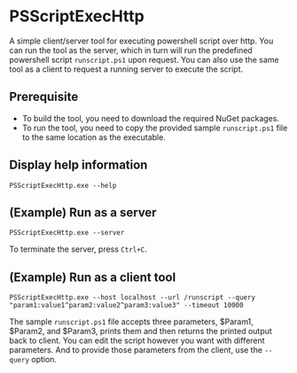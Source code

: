 # PSScriptExecHttp

A simple client/server tool for executing powershell script over http. You can run the tool as the server, which in turn will run the predefined powershell script `runscript.ps1` upon request. You can also use the same tool as a client to request a running server to execute the script.

## Prerequisite

* To build the tool, you need to download the required NuGet packages.
* To run the tool, you need to copy the provided sample `runscript.ps1` file to the same location as the executable.

## Display help information

```
PSScriptExecHttp.exe --help
```

## (Example) Run as a server

```
PSScriptExecHttp.exe --server
```

To terminate the server, press `Ctrl+C`.

## (Example) Run as a client tool

```
PSScriptExecHttp.exe --host localhost --url /runscript --query "param1:value1^param2:value2^param3:value3" --timeout 10000
```

The sample `runscript.ps1` file accepts three parameters, $Param1, $Param2, and $Param3, prints them and then returns the printed output back to client. You can edit the script however you want with different parameters. And to provide those parameters from the client, use the `--query` option.
